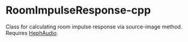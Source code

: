 # RoomImpulseResponse-cpp

Class for calculating room impulse response via source-image method. 
Requires [HephAudio](https://github.com/ozguronsoy/HephAudio).
